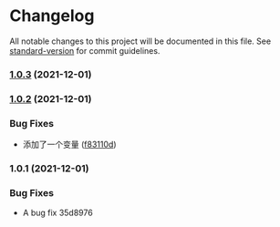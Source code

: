 # Changelog

All notable changes to this project will be documented in this file. See [standard-version](https://github.com/conventional-changelog/standard-version) for commit guidelines.

### [1.0.3](https://github.com/rose-she/litchily/compare/v1.0.2...v1.0.3) (2021-12-01)

### [1.0.2](https://github.com/rose-she/litchily/compare/v1.0.1...v1.0.2) (2021-12-01)


### Bug Fixes

* 添加了一个变量 ([f83110d](https://github.com/rose-she/litchily/commit/f83110db5e5b3145fa24f3d210b32eb6230aa975))

### 1.0.1 (2021-12-01)


### Bug Fixes

* A bug fix 35d8976
